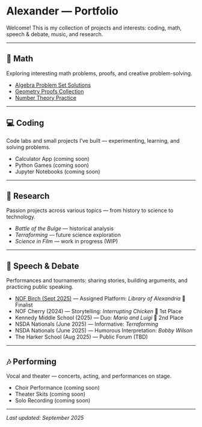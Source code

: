 # Alexander — Portfolio

Welcome! This is my collection of projects and interests: coding, math, speech & debate, music, and research.  

---

## 🧮 Math
Exploring interesting math problems, proofs, and creative problem-solving.  

- [Algebra Problem Set Solutions](/math/algebra-problems.pdf)  
- [Geometry Proofs Collection](/math/geometry-proofs.pdf)  
- [Number Theory Practice](/math/number-theory.pdf)  

---

## 💻 Coding
Code labs and small projects I’ve built — experimenting, learning, and solving problems.  

- Calculator App (coming soon)  
- Python Games (coming soon)  
- Jupyter Notebooks (coming soon)  

---

## 🔬 Research
Passion projects across various topics — from history to science to technology.  

- *Battle of the Bulge* — historical analysis  
- *Terraforming* — future science exploration  
- *Science in Film* — work in progress (WIP)  

---

## 🎤 Speech & Debate
Performances and tournaments: sharing stories, building arguments, and practicing public speaking.  

- [NOF Birch (Sept 2025)](https://www.youtube.com/watch?v=vViNOu1AHWk) — Assigned Platform: *Library of Alexandria* 🌟 Finalist  
- NOF Cherry (2024) — Storytelling: *Interrupting Chicken* 🥇 1st Place  
- Kennedy Middle School (2025) — Duo: *Mario and Luigi* 🥈 2nd Place  
- NSDA Nationals (June 2025) — Informative: *Terraforming*  
- NSDA Nationals (June 2025) — Humorous Interpretation: *Bobby Wilson*  
- The Harker School (Aug 2025) — Public Forum (TBD)  

---

## 🎶 Performing
Vocal and theater — concerts, acting, and performances on stage.  

- Choir Performance (coming soon)  
- Theater Skits (coming soon)  
- Solo Recording (coming soon)  

---

*Last updated: September 2025*
